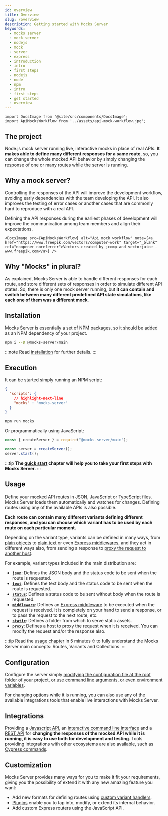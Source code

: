 ```yaml
---
id: overview
title: Overview
slug: /overview
description: Getting started with Mocks Server
keywords:
  - mocks server
  - mock server
  - nodejs
  - mock
  - server
  - express
  - introduction
  - intro
  - first steps
  - nodejs
  - node
  - npm
  - intro
  - first steps
  - get started
  - overview
---
```


```mdx-code-block
import DocsImage from '@site/src/components/DocsImage';
import ApiMocksWorkflow from '../assets/api-mock-workflow.jpg';
```

## The project

Node.js mock server running live, interactive mocks in place of real APIs. __It makes able to define many different responses for a same route__, so, you can change the whole mocked API behavior by simply changing the response of one or many routes while the server is running.

## Why a mock server?

Controlling the responses of the API will improve the development workflow, avoiding early dependencies with the team developing the API. It also improves the testing of error cases or another cases that are commonly hard to reproduce with a real API.

Defining the API responses during the earliest phases of development will improve the communication among team members and align their expectations.

```mdx-code-block
<DocsImage src={ApiMocksWorkflow} alt="Api mock workflow" note={<a href="https://www.freepik.com/vectors/computer-work" target="_blank" rel="noopener noreferrer">Vectors created by jcomp and vectorjuice - www.freepik.com</a>} />
```

## Why "Mocks" in plural?

As explained, Mocks Server is able to handle different responses for each route, and store different sets of responses in order to simulate different API states. So, there is only one mock server running, but __it can contain and switch between many different predefined API state simulations, like each one of them was a different mock__.

## Installation

Mocks Server is essentially a set of NPM packages, so it should be added as an NPM dependency of your project.

```sh
npm i --D @mocks-server/main
```

:::note
Read [installation](./installation.md) for further details.
:::

## Execution

It can be started simply running an NPM script:

```json
{
  "scripts": {
    // highlight-next-line
    "mocks" : "mocks-server"
  }
}
```

```sh
npm run mocks
```

Or programmatically using JavaScript:

```js
const { createServer } = require("@mocks-server/main");

const server = createServer();
server.start();
```

:::tip
__The [quick start](./quick-start.md) chapter will help you to take your first steps with Mocks Server.__
:::

## Usage

Define your mocked API routes in JSON, JavaScript or TypeScript files. Mocks Server loads them automatically and watches for changes. Defining routes using any of the available APIs is also possible.

__Each route can contain many different variants defining different responses, and you can choose which variant has to be used by each route on each particular moment.__

Depending on the variant type, variants can be defined in many ways, from [plain objects](../usage/variants/json.md) to [plain text](../usage/variants/text.md) or even [Express middlewares](../usage/variants/middleware.md), and they act in different ways also, from sending a response to [proxy the request to another host](../usage/variants/proxy.md).

For example, variant types included in the main distribution are:

* __[`json`](../usage/variants/json.md)__: Defines the JSON body and the status code to be sent when the route is requested.
* __[`text`](../usage/variants/text.md)__: Defines the text body and the status code to be sent when the route is requested.
* __[`status`](../usage/variants/status.md)__: Defines a status code to be sent without body when the route is requested. 
* __[`middleware`](../usage/variants/middleware.md)__: Defines an [Express middleware](https://expressjs.com/en/guide/using-middleware.html) to be executed when the request is received. It is completely on your hand to send a response, or to pass the request to the next route, etc.
* __[`static`](../usage/variants/static.md)__: Defines a folder from which to serve static assets.
* __[`proxy`](../usage/variants/proxy.md)__: Defines a host to proxy the request when it is received. You can modify the request and/or the response also.



:::tip
Read the [usage chapter](../usage/basics.md) in 5 minutes ⏱ to fully understand the Mocks Server main concepts: Routes, Variants and Collections.
:::

## Configuration

Configure the server simply [modifying the configuration file at the root folder of your project, or use command line arguments, or even environment variables](../configuration/how-to-change-settings.md).

For changing [options](../configuration/how-to-change-settings.md) while it is running, you can also use any of the available integrations tools that enable live interactions with Mocks Server.

## Integrations

Providing a [Javascript API](../integrations/javascript.md), an [interactive command line interface](../integrations/command-line.md) and a [REST API](../integrations/cypress.md) for __changing the responses of the mocked API while it is running, it is easy to use both for development and testing__. Tools providing integrations with other ecosystems are also available, such as [Cypress commands](../integrations/cypress.md).

## Customization

Mocks Server provides many ways for you to make it fit your requirements, giving you the possibility of extend it with any new amazing feature you want:

* Add new formats for defining routes using [custom variant handlers](../variant-handlers/intro.md).
* [Plugins](../plugins/intro.md) enable you to tap into, modify, or extend its internal behavior.
* Add custom Express routers using the JavaScript API.
